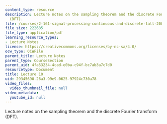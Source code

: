 ```yaml
---
content_type: resource
description: Lecture notes on the sampling theorem and the discrete Fourier transform
  (DFT).
file: /courses/2-161-signal-processing-continuous-and-discrete-fall-2008/2934569026a399e9062597924c730a78_lecture_10.pdf
file_size: 222685
file_type: application/pdf
learning_resource_types:
- Lecture Notes
license: https://creativecommons.org/licenses/by-nc-sa/4.0/
ocw_type: OCWFile
parent_title: Lecture Notes
parent_type: CourseSection
parent_uid: 4fa53234-4cad-e0ba-c94f-bc7ab3a7c7d0
resourcetype: Document
title: Lecture 10
uid: 29345690-26a3-99e9-0625-97924c730a78
video_files:
  video_thumbnail_file: null
video_metadata:
  youtube_id: null
---
```

Lecture notes on the sampling theorem and the discrete Fourier transform (DFT).